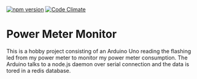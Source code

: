 [![npm version](https://badge.fury.io/js/power-meter-monitor.svg)](http://badge.fury.io/js/power-meter-monitor)
[![Code Climate](https://codeclimate.com/github/tfmalt/power-meter-monitor/badges/gpa.svg)](https://codeclimate.com/github/tfmalt/power-meter-monitor)

# Power Meter Monitor

This is a hobby project consisting of an Arduino Uno reading the flashing led from my power meter to monitor my power meter consumption.
The Arduino talks to a node.js daemon over serial connection and the data is tored in a redis database.

